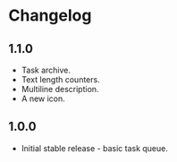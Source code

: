 # Changelog
## 1.1.0
- Task archive.
- Text length counters.
- Multiline description.
- A new icon.

## 1.0.0
- Initial stable release - basic task queue.
